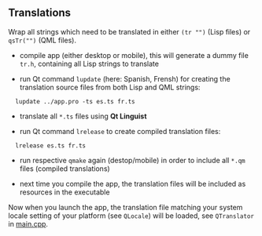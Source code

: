 
Translations
------------

Wrap all strings which need to be translated in either `(tr "")` (Lisp files)
or `qsTr("")` (QML files).

* compile app (either desktop or mobile), this will generate a dummy file
  `tr.h`, containing all Lisp strings to translate

* run Qt command `lupdate` (here: Spanish, Frensh) for creating the translation
  source files from both Lisp and QML strings:
```
  lupdate ../app.pro -ts es.ts fr.ts
```
* translate all `*.ts` files using **Qt Linguist**

* run Qt command `lrelease` to create compiled translation files:
```
  lrelease es.ts fr.ts
```
* run respective `qmake` again (destop/mobile) in order to include all `*.qm`
  files (compiled translations)

* next time you compile the app, the translation files will be included as
  resources in the executable

Now when you launch the app, the translation file matching your system locale
setting of your platform (see `QLocale`) will be loaded, see `QTranslator` in
[main.cpp](`../../../src/cpp/main.cpp`).
